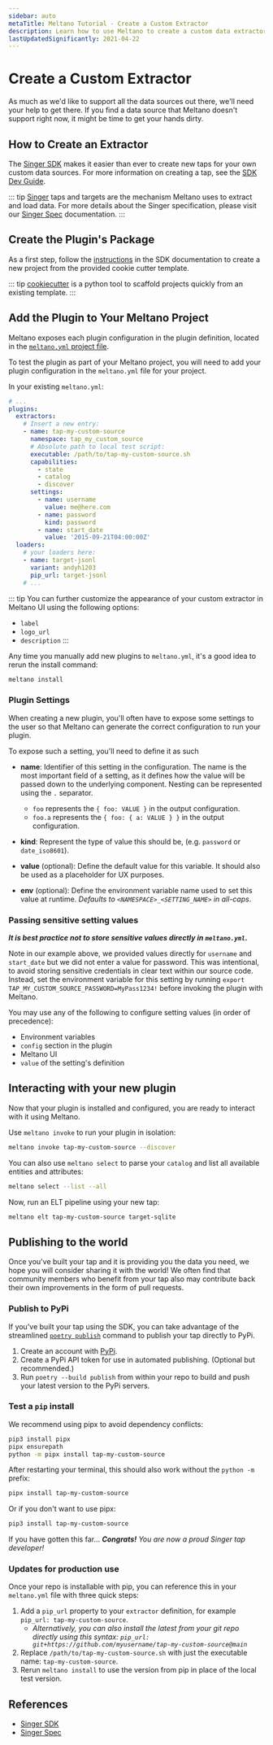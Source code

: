 ```yaml
---
sidebar: auto
metaTitle: Meltano Tutorial - Create a Custom Extractor
description: Learn how to use Meltano to create a custom data extractor.
lastUpdatedSignificantly: 2021-04-22
---
```


# Create a Custom Extractor

As much as we'd like to support all the data sources out there, we'll need your help to get there. If you find a data source that Meltano doesn't support right now, it might be time to get your hands dirty.


## How to Create an Extractor

The [Singer SDK](https://gitlab.com/meltano/singer-sdk#user-content-singer-sdk-a-framework-for-building-singer-taps)
makes it easier than ever to create new taps for your own custom data sources. For more information
on creating a tap, see the [SDK Dev Guide](https://gitlab.com/meltano/singer-sdk/-/blob/main/docs/dev_guide.md).

::: tip
[Singer](https://singer.io) taps and targets are the mechanism Meltano uses to extract
 and load data. For more details about the Singer specification, please visit our
 [Singer Spec](https://meltano.com/docs/singer-spec.html) documentation.
:::

## Create the Plugin's Package

As a first step, follow the [instructions](https://gitlab.com/meltano/singer-sdk/-/tree/main/cookiecutter/tap-template)
in the SDK documentation to create a new project from the provided cookie cutter template.

::: tip
[cookiecutter](https://cookiecutter.readthedocs.io/en/latest/) is a python tool to scaffold projects quickly from an existing template.
:::

## Add the Plugin to Your Meltano Project

Meltano exposes each plugin configuration in the plugin definition, located in the [`meltano.yml` project file](/docs/project.html#meltano-yml-project-file).

To test the plugin as part of your Meltano project, you will need to add your plugin configuration in the `meltano.yml` file for your project.

In your existing `meltano.yml`:

```yml
# ...
plugins:
  extractors:
    # Insert a new entry:
    - name: tap-my-custom-source
      namespace: tap_my_custom_source
      # Absolute path to local test script:
      executable: /path/to/tap-my-custom-source.sh
      capabilities:
        - state
        - catalog
        - discover
      settings:
        - name: username
          value: me@here.com
        - name: password
          kind: password
        - name: start_date
          value: '2015-09-21T04:00:00Z'
  loaders:
    # your loaders here:
    - name: target-jsonl
      variant: andyh1203
      pip_url: target-jsonl
    # ...
```

::: tip
You can further customize the appearance of your custom extractor in Meltano UI using the following options:

- `label`
- `logo_url`
- `description`
:::

Any time you manually add new plugins to `meltano.yml`, it's a good idea to rerun the install command:

```bash
meltano install
```

### Plugin Settings

When creating a new plugin, you'll often have to expose some settings to the user so that Meltano can generate the correct configuration to run your plugin.

To expose such a setting, you'll need to define it as such

- **name**: Identifier of this setting in the configuration.
  The name is the most important field of a setting, as it defines how the value will be passed down to the underlying component.
  Nesting can be represented using the `.` separator.

  - `foo` represents the `{ foo: VALUE }` in the output configuration.
  - `foo.a` represents the `{ foo: { a: VALUE } }` in the output configuration.

- **kind**: Represent the type of value this should be, (e.g. `password` or `date_iso8601`).
- **value** (optional): Define the default value for this variable. It should also be used as a placeholder for UX purposes.
- **env** (optional): Define the environment variable name used to set this value at runtime. _Defaults to `<NAMESPACE>_<SETTING_NAME>` in all-caps_.

### Passing sensitive setting values

_**It is best practice not to store sensitive values directly in `meltano.yml`.**_

Note in our example above, we provided values directly for `username` and `start_date` but we did not enter a value
for password. This was intentional, to avoid storing sensitive credentials in clear text within our source code. Instead, set the environment variable for this setting by running `export TAP_MY_CUSTOM_SOURCE_PASSWORD=MyPass1234!`
before invoking the plugin with Meltano.

You may use any of the following to configure setting values (in order of precedence):

- Environment variables
- `config` section in the plugin
- Meltano UI
- `value` of the setting's definition

## Interacting with your new plugin

Now that your plugin is installed and configured, you are ready to interact with it using Meltano.

Use `meltano invoke` to run your plugin in isolation:

```bash
meltano invoke tap-my-custom-source --discover
```

You can also use `meltano select` to parse your `catalog` and list all available entities and attributes:

```bash
meltano select --list --all
```

Now, run an ELT pipeline using your new tap:

```bash
meltano elt tap-my-custom-source target-sqlite
```

## Publishing to the world

Once you've built your tap and it is providing you the data you need, we hope you will consider
sharing it with the world! We often find that community
members who benefit from your tap also may contribute back their own improvements in
the form of pull requests.

### Publish to PyPi

If you've built your tap using the SDK, you can take advantage of the streamlined
[`poetry publish`](https://python-poetry.org/docs/cli/#publish) command to publish
your tap directly to PyPi.

1. Create an account with [PyPi](https://pypi.org).
2. Create a PyPi API token for use in automated publishing. (Optional but recommended.)
3. Run `poetry --build publish` from within your repo to build and push your latest version
   to the PyPi servers.

### Test a `pip` install

We recommend using pipx to avoid dependency conflicts:

```bash
pip3 install pipx
pipx ensurepath
python -m pipx install tap-my-custom-source
```

After restarting your terminal, this should also work without the `python -m` prefix:

```bash
pipx install tap-my-custom-source
```

Or if you don't want to use pipx:

```bash
pip3 install tap-my-custom-source
```

If you have gotten this far... _**Congrats!** You are now a proud Singer tap developer!_

### Updates for production use

Once your repo is installable with pip, you can reference this in your `meltano.yml` file with three quick steps:

1. Add a `pip_url` property to your `extractor` definition, for example `pip_url: tap-my-custom-source`.
   - _Alternatively, you can also install the latest from your git repo directly using this syntax:
     `pip_url: git+https://github.com/myusername/tap-my-custom-source@main`_
2. Replace `/path/to/tap-my-custom-source.sh` with just the executable name: `tap-my-custom-source`.
3. Rerun `meltano install` to use the version from pip in place of the local test version.

## References

- [Singer SDK](https://github.com/meltano/singer-sdk)
- [Singer Spec](https://meltano.com/docs/singer-spec.html)
